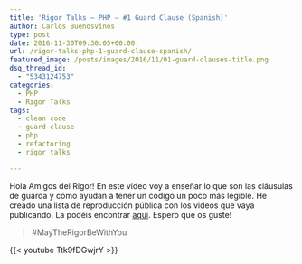 ```yaml
---
title: 'Rigor Talks – PHP – #1 Guard Clause (Spanish)'
author: Carlos Buenosvinos
type: post
date: 2016-11-30T09:30:05+00:00
url: /rigor-talks-php-1-guard-clause-spanish/
featured_image: /posts/images/2016/11/01-guard-clauses-title.png
dsq_thread_id:
  - "5343124753"
categories:
  - PHP
  - Rigor Talks
tags:
  - clean code
  - guard clause
  - php
  - refactoring
  - rigor talks

---
```

Hola Amigos del Rigor! En este video voy a enseñar lo que son las cláusulas de guarda y cómo ayudan a tener un código un poco más legible. He creado una lista de reproducción pública con los videos que vaya publicando. La podéis encontrar <a href="https://www.youtube.com/playlist?list=PLfgj7DYkKH3Cd8bdu5SIHGYXh_bPV2idP" target="_blank">aquí</a>. Espero que os guste!

> #MayTheRigorBeWithYou

<!--more-->

{{< youtube Ttk9fDGwjrY >}}